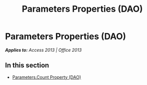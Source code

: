 ﻿---
title: Parameters Properties (DAO)
TOCTitle: Properties
ms:assetid: 5ab55b3c-f745-40a7-a31b-ebd46aadbb70
ms:mtpsurl: https://msdn.microsoft.com/en-us/library/Dn124957(v=office.15)
ms:contentKeyID: 52072577
ms.date: 09/18/2015
mtps_version: v=office.15
---

# Parameters Properties (DAO)


_**Applies to:** Access 2013 | Office 2013_

## In this section

  - [Parameters.Count Property (DAO)](parameters-count-property-dao.md)

